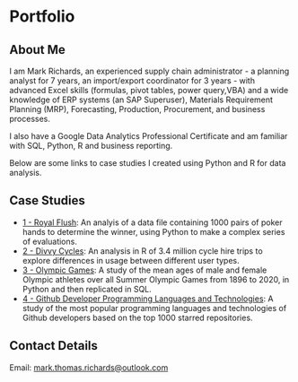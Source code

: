 # Portfolio

## About Me

I am Mark Richards, an experienced supply chain administrator - a planning analyst for 7 years, an import/export coordinator for 3 years - with advanced Excel skills (formulas, pivot tables, power query,VBA) and a wide knowledge of ERP systems (an SAP Superuser), Materials Requirement Planning (MRP), Forecasting, Production, Procurement, and business processes.

I also have a Google Data Analytics Professional Certificate and am familiar with SQL, Python, R and business reporting.

Below are some links to case studies I created using Python and R for data analysis.

## Case Studies

* [1 - Royal Flush](https://github.com/null-circle/Portfolio/blob/main/1%20-%20Royal%20Flush/Royal%20Flush.ipynb): An analyis of a data file containing 1000 pairs of poker hands to determine the winner, using Python to make a complex series of evaluations.
* [2 - Divvy Cycles](https://github.com/null-circle/Portfolio/blob/main/2%20-%20Divvy%20Cycles/Divvy%20Cycles.ipynb): An analysis in R of 3.4 million cycle hire trips to explore differences in usage between different user types.
* [3 - Olympic Games](https://github.com/null-circle/Portfolio/blob/main/3%20-%20Olympic%20Games/1%20-%20Python%20-%20Summer%20Olympic%20Games.ipynb): A study of the mean ages of male and female Olympic athletes over all Summer Olympic Games from 1896 to 2020, in Python and then replicated in SQL.
* [4 - Github Developer Programming Languages and Technologies](https://github.com/null-circle/Portfolio/blob/main/4%20-%20Github%20Developer%20Programming%20Languages%20and%20Technologies/1%20-%20Python%20-%20Github%20Developer%20Programming%20Languages%20and%20Technologies.ipynb): A study of the most popular programming languages and technologies of Github developers based on the top 1000 starred repositories.

## Contact Details

Email: mark.thomas.richards@outlook.com
